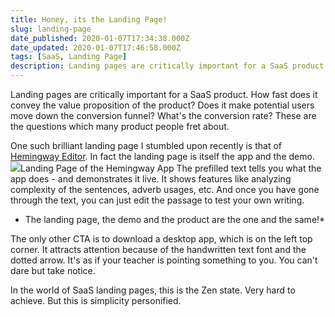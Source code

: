 ```yaml
---
title: Honey, its the Landing Page!
slug: landing-page
date_published: 2020-01-07T17:34:38.000Z
date_updated: 2020-01-07T17:46:58.000Z
tags: [SaaS, Landing Page]
description: Landing pages are critically important for a SaaS product. How fast does it convey the value proposition of the product? Does it make potential users move down the conversion funnel? 
---
```


Landing pages are critically important for a SaaS product. How fast does it convey the value proposition of the product? Does it make potential users move down the conversion funnel? What's the conversion rate? These are the questions which many product people fret about.

One such brilliant landing page I stumbled upon recently is that of [Hemingway Editor](http://www.hemingwayapp.com/). In fact the landing page is itself the app and the demo. 
![](/img/2020/01/Screen-Shot-2020-01-07-at-10.49.39-PM.jpg)Landing Page of the Hemingway App
The prefilled text tells you what the app does - and demonstrates it live. It shows features like analyzing complexity of the sentences, adverb usages, etc. And once you have gone through the text, you can just edit the passage to test your own writing.

* The landing page, the demo and the product are the one and the same!*

The only other CTA is to download a desktop app, which is on the left top corner. It attracts attention because of the handwritten text font and the dotted arrow. It's as if your teacher is pointing something to you. You can't dare but take notice.

In the world of SaaS landing pages, this is the Zen state. Very hard to achieve. But this is simplicity personified.
